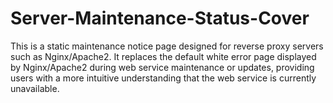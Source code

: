 # Server-Maintenance-Status-Cover

This is a static maintenance notice page designed for reverse proxy servers such as Nginx/Apache2. It replaces the default white error page displayed by Nginx/Apache2 during web service maintenance or updates, providing users with a more intuitive understanding that the web service is currently unavailable.
